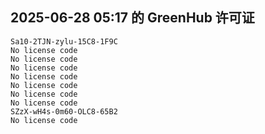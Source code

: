 ## 2025-06-28 05:17 的 GreenHub 许可证
```
Sa10-2TJN-zylu-15C8-1F9C
No license code
No license code
No license code
No license code
No license code
No license code
No license code
SZzX-wH4s-0m60-OLC8-65B2
No license code
```
